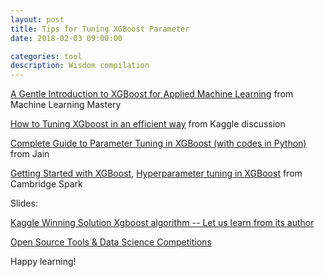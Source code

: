 ```yaml
---
layout: post
title: Tips for Tuning XGBoost Parameter
date: 2018-02-03 09:00:00

categories: tool
description: Wisdom compilation 
---
```


[A Gentle Introduction to XGBoost for Applied Machine Learning](https://machinelearningmastery.com/gentle-introduction-xgboost-applied-machine-learning/) from Machine Learning Mastery

[How to Tuning XGboost in an efficient way](https://www.kaggle.com/general/17120) from Kaggle discussion  

[Complete Guide to Parameter Tuning in XGBoost (with codes in Python)
](https://www.analyticsvidhya.com/blog/2016/03/complete-guide-parameter-tuning-xgboost-with-codes-python/) from Jain

[Getting Started with XGBoost](https://cambridgespark.com/content/tutorials/getting-started-with-xgboost/index.html), [Hyperparameter tuning in XGBoost](https://cambridgespark.com/content/tutorials/hyperparameter-tuning-in-xgboost/index.html) from Cambridge Spark


Slides:  

[Kaggle Winning Solution Xgboost algorithm -- Let us learn from its author](https://www.slideshare.net/ShangxuanZhang/kaggle-winning-solution-xgboost-algorithm-let-us-learn-from-its-author)    

[Open Source Tools & Data Science Competitions](https://www.slideshare.net/odsc/owen-zhangopen-sourcetoolsanddscompetitions1)




Happy learning! 
